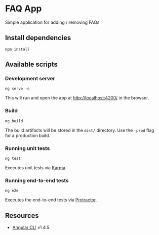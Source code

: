 # FAQ App

Simple application for adding / removing FAQs

## Install dependencies

```
npm install
```

## Available scripts

### Development server

```
ng serve -o
```

This will run and open the app at [http://localhost:4200/](http://localhost:4200/) in the browser.

### Build

```
ng build
```

The build artifacts will be stored in the `dist/` directory. Use the `-prod` flag for a production build.

### Running unit tests

```
ng test
```

Executes unit tests via [Karma](https://karma-runner.github.io).

### Running end-to-end tests

```
ng e2e
```

Executes the end-to-end tests via [Protractor](http://www.protractortest.org/).

## Resources

- [Angular CLI](https://cli.angular.io/) v1.4.5
